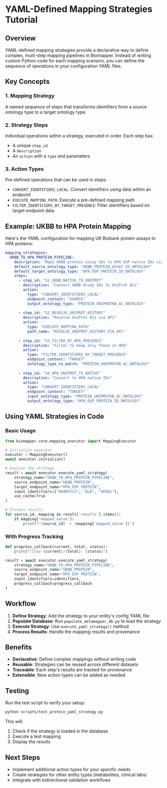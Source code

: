 # YAML-Defined Mapping Strategies Tutorial

## Overview

YAML-defined mapping strategies provide a declarative way to define complex, multi-step mapping pipelines in Biomapper. Instead of writing custom Python code for each mapping scenario, you can define the sequence of operations in your configuration YAML files.

## Key Concepts

### 1. Mapping Strategy
A named sequence of steps that transforms identifiers from a source ontology type to a target ontology type.

### 2. Strategy Steps
Individual operations within a strategy, executed in order. Each step has:
- A unique `step_id`
- A `description` 
- An `action` with a `type` and parameters

### 3. Action Types
Pre-defined operations that can be used in steps:
- `CONVERT_IDENTIFIERS_LOCAL`: Convert identifiers using data within an endpoint
- `EXECUTE_MAPPING_PATH`: Execute a pre-defined mapping path
- `FILTER_IDENTIFIERS_BY_TARGET_PRESENCE`: Filter identifiers based on target endpoint data

## Example: UKBB to HPA Protein Mapping

Here's the YAML configuration for mapping UK Biobank protein assays to HPA proteins:

```yaml
mapping_strategies:
  UKBB_TO_HPA_PROTEIN_PIPELINE:
    description: "Maps UKBB protein assay IDs to HPA OSP native IDs via UniProt AC"
    default_source_ontology_type: "UKBB_PROTEIN_ASSAY_ID_ONTOLOGY"
    default_target_ontology_type: "HPA_OSP_PROTEIN_ID_ONTOLOGY"
    steps:
      - step_id: "S1_UKBB_NATIVE_TO_UNIPROT"
        description: "Convert UKBB Assay IDs to UniProt ACs"
        action:
          type: "CONVERT_IDENTIFIERS_LOCAL"
          endpoint_context: "SOURCE"
          output_ontology_type: "PROTEIN_UNIPROTKB_AC_ONTOLOGY"
          
      - step_id: "S2_RESOLVE_UNIPROT_HISTORY"
        description: "Resolve UniProt ACs via API"
        action:
          type: "EXECUTE_MAPPING_PATH"
          path_name: "RESOLVE_UNIPROT_HISTORY_VIA_API"
          
      - step_id: "S3_FILTER_BY_HPA_PRESENCE"
        description: "Filter to keep only those in HPA"
        action:
          type: "FILTER_IDENTIFIERS_BY_TARGET_PRESENCE"
          endpoint_context: "TARGET"
          ontology_type_to_match: "PROTEIN_UNIPROTKB_AC_ONTOLOGY"
          
      - step_id: "S4_HPA_UNIPROT_TO_NATIVE"
        description: "Convert to HPA native IDs"
        action:
          type: "CONVERT_IDENTIFIERS_LOCAL"
          endpoint_context: "TARGET"
          input_ontology_type: "PROTEIN_UNIPROTKB_AC_ONTOLOGY"
          output_ontology_type: "HPA_OSP_PROTEIN_ID_ONTOLOGY"
```

## Using YAML Strategies in Code

### Basic Usage

```python
from biomapper.core.mapping_executor import MappingExecutor

# Initialize executor
executor = MappingExecutor()
await executor.initialize()

# Execute the strategy
result = await executor.execute_yaml_strategy(
    strategy_name="UKBB_TO_HPA_PROTEIN_PIPELINE",
    source_endpoint_name="UKBB_PROTEIN",
    target_endpoint_name="HPA_OSP_PROTEIN",
    input_identifiers=["ADAMTS13", "ALB", "APOA1"],
    use_cache=True
)

# Process results
for source_id, mapping in result['results'].items():
    if mapping['mapped_value']:
        print(f"{source_id} -> {mapping['mapped_value']}")
```

### With Progress Tracking

```python
def progress_callback(current, total, status):
    print(f"Step {current}/{total}: {status}")

result = await executor.execute_yaml_strategy(
    strategy_name="UKBB_TO_HPA_PROTEIN_PIPELINE",
    source_endpoint_name="UKBB_PROTEIN",
    target_endpoint_name="HPA_OSP_PROTEIN",
    input_identifiers=identifiers,
    progress_callback=progress_callback
)
```

## Workflow

1. **Define Strategy**: Add the strategy to your entity's config YAML file
2. **Populate Database**: Run `populate_metamapper_db.py` to load the strategy
3. **Execute Strategy**: Use `execute_yaml_strategy()` method
4. **Process Results**: Handle the mapping results and provenance

## Benefits

- **Declarative**: Define complex mappings without writing code
- **Reusable**: Strategies can be reused across different datasets
- **Traceable**: Each step's results are tracked for provenance
- **Extensible**: New action types can be added as needed

## Testing

Run the test script to verify your setup:

```bash
python scripts/test_protein_yaml_strategy.py
```

This will:
1. Check if the strategy is loaded in the database
2. Execute a test mapping
3. Display the results

## Next Steps

- Implement additional action types for your specific needs
- Create strategies for other entity types (metabolites, clinical labs)
- Integrate with bidirectional validation workflows